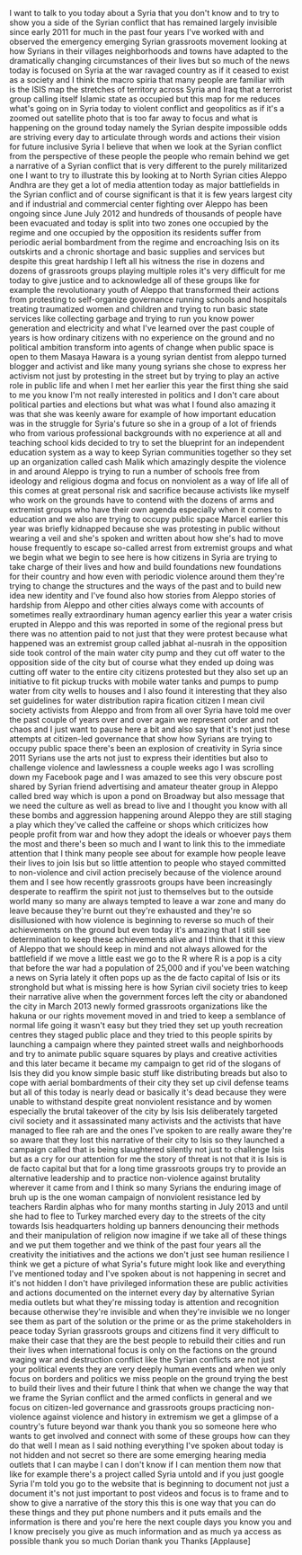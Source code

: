 
I want to talk to you today about a
Syria that you don&#39;t know and to try to
show you a side of the Syrian conflict
that has remained largely invisible
since early 2011 for much in the past
four years I&#39;ve worked with and observed
the emergency emerging Syrian grassroots
movement looking at how Syrians in their
villages neighborhoods and towns have
adapted to the dramatically changing
circumstances of their lives but so much
of the news today is focused on Syria at
the war ravaged country as if it ceased
to exist as a society and I think the
macro spiria that many people are
familiar with is the ISIS map the
stretches of territory across Syria and
Iraq that a terrorist group calling
itself Islamic state as occupied but
this map for me reduces what&#39;s going on
in Syria today to violent conflict and
geopolitics as if it&#39;s a zoomed out
satellite photo that is too far away to
focus and what is happening on the
ground today namely the Syrian despite
impossible odds are striving every day
to articulate through words and actions
their vision for future inclusive Syria
I believe that when we look at the
Syrian conflict from the perspective of
these people the people who remain
behind we get a narrative of a Syrian
conflict that is very different to the
purely militarized one I want to try to
illustrate this by looking at to North
Syrian cities Aleppo Andhra are they get
a lot of media attention today
as major battlefields in the Syrian
conflict and of course significant is
that it is few years largest city and if
industrial and commercial center
fighting over Aleppo has been ongoing
since June July 2012 and hundreds of
thousands of people have been evacuated
and today is split into two zones one
occupied by the regime and one occupied
by the opposition its residents
suffer from periodic aerial bombardment
from the regime and encroaching Isis on
its outskirts and a chronic shortage and
basic supplies and services but despite
this great hardship I left all his
witness the rise in dozens and dozens of
grassroots groups playing multiple roles
it&#39;s very difficult for me today to give
justice and to acknowledge all of these
groups like for example the
revolutionary youth of Aleppo that
transformed their actions from
protesting to self-organize governance
running schools and hospitals treating
traumatized women and children and
trying to run basic state services like
collecting garbage and trying to run you
know power generation and electricity
and what I&#39;ve learned over the past
couple of years is how ordinary citizens
with no experience on the ground and no
political ambition transform into agents
of change when public space is open to
them Masaya Hawara
is a young syrian dentist from aleppo
turned blogger and activist and like
many young syrians she chose to express
her activism not just by protesting in
the street but by trying to play an
active role in public life and when I
met her earlier this year the first
thing she said to me you know I&#39;m not
really interested in politics and I
don&#39;t care about political parties and
elections but what was what I found also
amazing it was that she was keenly aware
for example of how important education
was in the struggle for Syria&#39;s future
so she in a group of a lot of friends
who from various professional
backgrounds with no experience at all
and teaching school kids decided to try
to set the blueprint for an independent
education system as a way to keep Syrian
communities together so they set up an
organization called cash Malik which
amazingly despite the violence in and
around Aleppo is trying to run a number
of schools free from ideology and
religious dogma and focus on nonviolent
as a way of life
all of this comes at great personal risk
and sacrifice because activists like
myself who work on the grounds have to
contend with the dozens of arms and
extremist groups who have their own
agenda especially when it comes to
education and we also are trying to
occupy public space Marcel earlier this
year was briefly kidnapped because she
was protesting in public without wearing
a veil and she&#39;s spoken and written
about how she&#39;s had to move house
frequently to escape so-called arrest
from extremist groups and what we begin
what we begin to see here is how
citizens in Syria are trying to take
charge of their lives and how and build
foundations new foundations for their
country and how even with periodic
violence around them they&#39;re trying to
change the structures and the ways of
the past and to build new idea new
identity and I&#39;ve found also how stories
from Aleppo stories of hardship from
Aleppo and other cities always come with
accounts of sometimes really
extraordinary human agency earlier this
year a water crisis erupted in Aleppo
and this was reported in some of the
regional press but there was no
attention paid to not just that they
were protest because what happened was
an extremist group called jabhat
al-nusrah in the opposition side took
control of the main water city pump and
they cut off water to the opposition
side of the city but of course what they
ended up doing was cutting off water to
the entire city citizens protested but
they also set up an initiative to fit
pickup trucks with mobile water tanks
and pumps to pump water from city wells
to houses and I also found it
interesting that they also set
guidelines for water distribution rapira
fication citizen I mean civil society
activists from Aleppo and from from all
over Syria have told me over the past
couple of years over and over again
we represent order and not chaos and I
just want to pause here a bit and also
say that it&#39;s not just these attempts at
citizen-led governance that show how
Syrians are trying to occupy public
space there&#39;s been an explosion of
creativity in Syria since 2011 Syrians
use the arts not just to express their
identities but also to challenge
violence and lawlessness a couple weeks
ago I was scrolling down my Facebook
page and I was amazed to see this very
obscure post shared by Syrian friend
advertising and amateur theater group in
Aleppo called bred way which is upon a
pond on Broadway but also message that
we need the culture as well as bread to
live and I thought you know with all
these bombs and aggression happening
around Aleppo they are still staging a
play which they&#39;ve called the caffeine
or shops which criticizes how people
profit from war and how they adopt the
ideals or whoever pays them the most and
there&#39;s been so much and I want to link
this to the immediate attention that I
think many people see about for example
how people leave their lives to join
Isis but so little attention to people
who stayed committed to non-violence and
civil action precisely because of the
violence around them and I see how
recently grassroots groups have been
increasingly desperate to reaffirm the
spirit not just to themselves but to the
outside world many so many are always
tempted to leave a war zone and many do
leave because they&#39;re burnt out they&#39;re
exhausted and they&#39;re so disillusioned
with how violence is beginning to
reverse so much of their achievements on
the ground but even today it&#39;s amazing
that I still see determination to keep
these achievements alive and I think
that it
this view of Aleppo that we should keep
in mind and not always allowed for the
battlefield if we move a little east we
go to the R where R is a pop is a city
that before the war had a population of
25,000 and if you&#39;ve been watching a
news on Syria lately it often pops up as
the de facto capital of Isis or its
stronghold but what is missing here is
how Syrian civil society tries to keep
their narrative alive when the
government forces left the city or
abandoned the city in March 2013 newly
formed grassroots organizations like the
hakuna or our rights movement moved in
and tried to keep a semblance of normal
life going it wasn&#39;t easy but they tried
they set up youth recreation centres
they staged public place and they tried
to this people spirits by launching a
campaign where they painted street walls
and neighborhoods and try to animate
public square squares by plays and
creative activities and this later
became it became my campaign to get rid
of the slogans of Isis they did you know
simple basic stuff like distributing
breads but also to cope with aerial
bombardments of their city they set up
civil defense teams but all of this
today is nearly dead or basically it&#39;s
dead because they were unable to
withstand despite great nonviolent
resistance and by women especially the
brutal takeover of the city by Isis Isis
deliberately targeted civil society and
it assassinated many activists and the
activists that have managed to flee rah
are and the ones I&#39;ve spoken to are
really aware they&#39;re so aware that they
lost this narrative of their city to
Isis
so they launched a campaign called that
is being slaughtered silently not just
to challenge Isis but as a cry for our
attention for me the story of threat is
not that it is Isis is de facto capital
but that for a long time grassroots
groups try to provide an alternative
leadership and to practice non-violence
against brutality wherever it came from
and I think so many Syrians the enduring
image of bruh up is the one woman
campaign of nonviolent resistance led by
teachers Rardin alphas who for many
months starting in July 2013 and until
she had to flee to Turkey marched every
day to the streets of the city towards
Isis headquarters holding up banners
denouncing their methods and their
manipulation of religion now imagine if
we take all of these things and we put
them together and we think of the past
four years all the creativity the
initiatives and the actions we don&#39;t
just see human resilience I think we get
a picture of what Syria&#39;s future might
look like and everything I&#39;ve mentioned
today and I&#39;ve spoken about is not
happening in secret and it&#39;s not hidden
I don&#39;t have privileged information
these are public activities and actions
documented on the internet every day by
alternative Syrian media outlets but
what they&#39;re missing today is attention
and recognition because otherwise
they&#39;re invisible and when they&#39;re
invisible we no longer see them as part
of the solution or the prime or as the
prime stakeholders in peace today Syrian
grassroots groups and citizens find it
very difficult to make their case that
they are the best people to rebuild
their cities and run their lives when
international focus is only on the
factions on the ground waging war and
destruction conflict like the Syrian
conflicts are not just your political
events they are very deeply human events
and when we only focus on borders and
politics we miss people on the ground
trying the best to build their lives and
their future I think that when we change
the way that we frame the Syrian
conflict and the armed conflicts in
general and we focus on citizen-led
governance
and grassroots groups practicing
non-violence against violence and
history in extremism we get a glimpse of
a country&#39;s future beyond war thank you
thank you so someone here who wants to
get involved and connect with some of
these groups how can they do that well I
mean as I said nothing
everything I&#39;ve spoken about today is
not hidden and not secret so there are
some emerging hearing media outlets that
I can maybe I can I don&#39;t know if I can
mention them now that like for example
there&#39;s a project called Syria untold
and if you just google Syria I&#39;m told
you go to the website that is beginning
to document not just a document it&#39;s not
just important to post videos and focus
is to frame and to show to give a
narrative of the story this this is one
way that you can do these things and
they put phone numbers and it puts
emails and the information is there and
you&#39;re here the next couple days you
know you and I know precisely you give
as much information and as much ya
access as possible thank you so much
Dorian thank you Thanks
[Applause]

